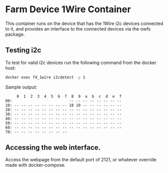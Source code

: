 # Farm Device 1Wire Container

This container runs on the device that has the 1Wire i2c devices connected to it, and provides
an interface to the connected devices via the owfs package.

## Testing i2c
To test for valid i2c devices run the following command from the docker host:

```bash
docker exec fd_1wire i2cdetect -y 1
```

Sample output:
```
     0  1  2  3  4  5  6  7  8  9  a  b  c  d  e  f
00:                         -- -- -- -- -- -- -- --
10: -- -- -- -- -- -- -- -- 18 19 -- -- -- -- -- --
20: -- -- -- -- -- -- -- -- -- -- -- -- -- -- -- --
30: -- -- -- -- -- -- -- -- -- -- -- -- -- -- -- --
40: -- -- -- -- -- -- -- -- -- -- -- -- -- -- -- --
50: -- -- -- -- -- -- -- -- -- -- -- -- -- -- -- --
60: -- -- -- -- -- -- -- -- -- -- -- -- -- -- -- --
70: -- -- -- -- -- -- -- --
```

## Accessing the web interface.
Access the webpage from the default port of 2121, or whatever override made with docker-compose.